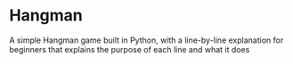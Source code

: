 # Hangman
A simple Hangman game built in Python, with a line-by-line explanation for beginners that explains the purpose of each line and what it does

